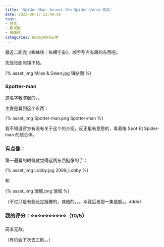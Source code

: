 ```yaml
---
title: 'Spider-Man: Across the Spider-Verse 观后'
date: 2023-06-17 21:49:39
tags:
- 日常
- 影视剧
- 蜘蛛侠
categories: Dumby的sb日常
---
```


最近二刷完《蜘蛛侠：纵横宇宙》，顺手写点有趣的东西吧。

<!--more-->

先放张剧照镇下帖。

{% asset_img Miles & Gwen.jpg 镇帖图 %}

### Spotter-man

这名字我瞎起的。。

主要是看到这个东西：

{% asset_img Spotter-man.png Spotter-man %}

我不知道官方有没有关于这个的介绍，反正挺有意思的，看着像 Spot 和 Spider-man 的结合体。

### 有点像：

第一遍看的时候就觉得这两东西挺像的了：

{% asset_img Lobby.jpg 2099_Lobby %}

和

{% asset_img 瑞城.png 瑞城 %}

（不过只是有些设定挺像的，其他的。。。毕竟后者那一集是额。。dddd）

### 我的评分：⭐⭐⭐⭐⭐⭐⭐⭐⭐⭐（10/5）

简直无敌。

（有机会下次去三刷。。）